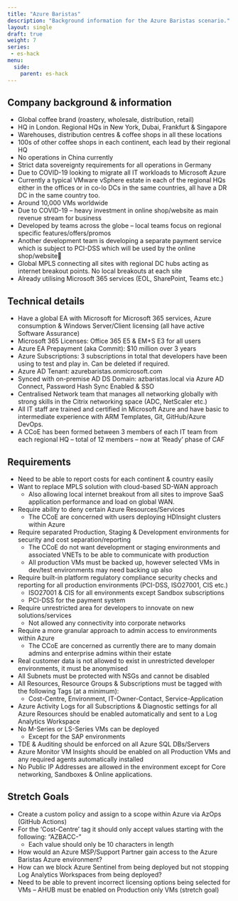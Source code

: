 ```yaml
---
title: "Azure Baristas"
description: "Background information for the Azure Baristas scenario."
layout: single
draft: true
weight: 7
series:
 - es-hack
menu:
  side:
    parent: es-hack
---
```


## Company background & information

* Global coffee brand (roastery, wholesale, distribution, retail)
* HQ in London. Regional HQs in New York, Dubai, Frankfurt & Singapore
* Warehouses, distribution centres & coffee shops in all these locations
* 100s of other coffee shops in each continent, each lead by their regional HQ
* No operations in China currently
* Strict data sovereignty requirements for all operations in Germany
* Due to COVID-19 looking to migrate all IT workloads to Microsoft Azure
* Currently a typical VMware vSphere estate in each of the regional HQs either in the offices or in co-lo DCs in the same countries, all have a DR DC in the same country too.
* Around 10,000 VMs worldwide
* Due to COVID-19 – heavy investment in online shop/website as main revenue stream for business
* Developed by teams across the globe – local teams focus on regional specific features/offers/promos
* Another development team is developing a separate payment service which is subject to PCI-DSS which will be used by the online shop/website
* Global MPLS connecting all sites with regional DC hubs acting as internet breakout points. No local breakouts at each site
* Already utilising Microsoft 365 services (EOL, SharePoint, Teams etc.)

## Technical details

* Have a global EA with Microsoft for Microsoft 365 services, Azure consumption & Windows Server/Client licensing (all have active Software Assurance)
* Microsoft 365 Licenses: Office 365 E5 & EM+S E3 for all users
* Azure EA Prepayment (aka Commit): $10 million over 3 years
* Azure Subscriptions: 3 subscriptions in total that developers have been using to test and play in. Can be deleted if required.
* Azure AD Tenant: azurebaristas.onmicrosoft.com
* Synced with on-premise AD DS Domain: azbaristas.local via Azure AD Connect, Password Hash Sync Enabled & SSO
* Centralised Network team that manages all networking globally with strong skills in the Citrix networking space (ADC, NetScaler etc.)
* All IT staff are trained and certified in Microsoft Azure and have basic to intermediate experience with ARM Templates, Git, GitHub/Azure DevOps.
* A CCoE has been formed between 3 members of each IT team from each regional HQ – total of 12 members – now at ‘Ready’ phase of CAF

## Requirements

* Need to be able to report costs for each continent & country easily
* Want to replace MPLS solution with cloud-based SD-WAN approach
  * Also allowing local internet breakout from all sites to improve SaaS application performance and load on global WAN.
* Require ability to deny certain Azure Resources/Services
  * The CCoE are concerned with users deploying HDInsight clusters within Azure
* Require separated Production, Staging & Development environments for security and cost separation/reporting
  * The CCoE do not want development or staging environments and associated VNETs to be able to communicate with production
  * All production VMs must be backed up, however selected VMs in dev/test environments may need backing up also
* Require built-in platform regulatory compliance security checks and reporting for all production environments (PCI-DSS, ISO27001, CIS etc.)
  * ISO27001 & CIS for all environments except Sandbox subscriptions
  * PCI-DSS for the payment system
* Require unrestricted area for developers to innovate on new solutions/services
  * Not allowed any connectivity into corporate networks
* Require a more granular approach to admin access to environments within Azure
  * The CCoE are concerned as currently there are to many domain admins and enterprise admins within their estate
* Real customer data is not allowed to exist in unrestricted developer environments, it must be anonymised
* All Subnets must be protected with NSGs and cannot be disabled
* All Resources, Resource Groups & Subscriptions must be tagged with the following Tags (at a minimum):
  * Cost-Centre, Environment, IT-Owner-Contact, Service-Application
* Azure Activity Logs for all Subscriptions & Diagnostic settings for all Azure Resources should be enabled automatically and sent to a Log Analytics Workspace
* No M-Series or LS-Series VMs can be deployed
  * Except for the SAP environments
* TDE & Auditing should be enforced on all Azure SQL DBs/Servers
* Azure Monitor VM Insights should be enabled on all Production VMs and any required agents automatically installed
* No Public IP Addresses are allowed in the environment except for Core networking, Sandboxes & Online applications.

## Stretch Goals

* Create a custom policy and assign to a scope within Azure via AzOps (GitHub Actions)
* For the ‘Cost-Centre’ tag it should only accept values starting with the following: “AZBACC-”
  * Each value should only be 10 characters in length
* How would an Azure MSP/Support Partner gain access to the Azure Baristas Azure environment?
* How can we block Azure Sentinel from being deployed but not stopping Log Analytics Workspaces from being deployed?
* Need to be able to prevent incorrect licensing options being selected for VMs – AHUB must be enabled on Production only VMs (stretch goal)
